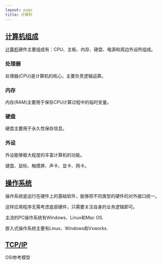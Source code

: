 ```yaml
---
layout: page
title: 计算机
---
```


## [计算机组成](page/computer)

[计算机](https://baike.baidu.com/item/%E8%AE%A1%E7%AE%97%E6%9C%BA)硬件主要组成有：CPU、主板、内存、硬盘、电源和周边外设所组成。

### 处理器

处理器(CPU)是计算机的核心，主要负责逻辑运算。

### 内存

内存(RAM)主要用于保存CPU计算过程中的临时变量。

### 硬盘

硬盘主要用于永久性保存信息。

### 外设

外设能够极大程度的丰富计算机的功能。

键盘、鼠标、触摸屏、声卡、显卡、网卡。

## [操作系统](page/OS)

操作系统是运行在硬件上的基础软件，能够把不同类型的硬件的对外接口统一。

这样应用程序无需考虑底层硬件，只需要关注自身的业务逻辑即可。

主流的PC操作系统有Windows、Linux和Mac OS.

嵌入式操作系统主要有Linux、Windows和Vxworks.

## [TCP/IP](page/tcp_ip)

OSI参考模型